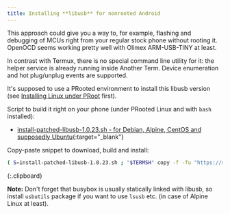 ```yaml
---
title: Installing **libusb** for nonrooted Android
---
```

This approach could give you a way to, for example, flashing and debugging of MCUs right from your regular stock phone without rooting it.
OpenOCD seems working pretty well with Olimex ARM-USB-TINY at least.

In contrast with Termux, there is no special command line utility for it: the helper service is already running inside Another Term.
Device enumeration and hot plug/unplug events are supported.

It's supposed to use a PRooted environment to install this libusb version
(see [Installing Linux under PRoot](installing-linux-under-proot.html#main_content) first).

Script to build it right on your phone (under PRooted Linux and with `bash` installed):

* [install-patched-libusb-1.0.23.sh - for Debian, Alpine, CentOS and supposedly Ubuntu](https://github.com/green-green-avk/AnotherTerm-scripts/blob/master/install-patched-libusb-1.0.23.sh){:target="_blank"}

Copy-paste snippet to download, build and install:

```sh
( S=install-patched-libusb-1.0.23.sh ; "$TERMSH" copy -f -fu "https://raw.githubusercontent.com/green-green-avk/AnotherTerm-scripts/master/$S" -tp . && chmod 755 $S && ./$S )
```
{:.clipboard}

**Note:** Don't forget that busybox is usually statically linked with libusb, so install `usbutils` package if you want to use `lsusb` etc.
(in case of Alpine Linux at least).
